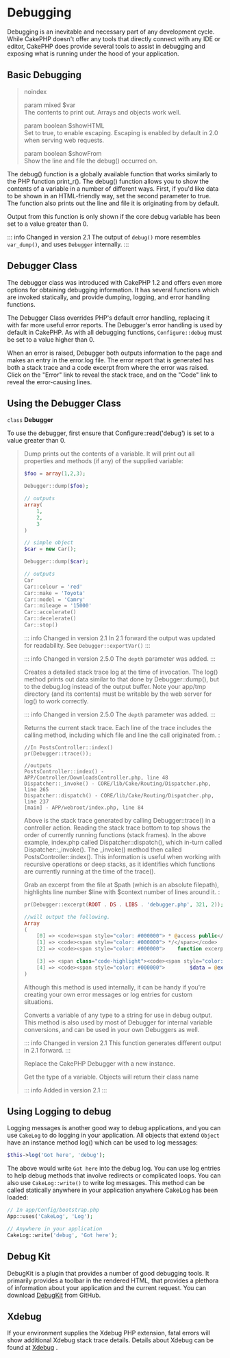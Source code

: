 # Debugging

Debugging is an inevitable and necessary part of any development
cycle. While CakePHP doesn't offer any tools that directly connect
with any IDE or editor, CakePHP does provide several tools to
assist in debugging and exposing what is running under the hood of
your application.

## Basic Debugging

> noindex  
>
> param mixed \$var  
> The contents to print out. Arrays and objects work well.
>
> param boolean \$showHTML  
> Set to true, to enable escaping. Escaping is enabled
> by default in 2.0 when serving web requests.
>
> param boolean \$showFrom  
> Show the line and file the debug() occurred on.

The debug() function is a globally available function that works
similarly to the PHP function print_r(). The debug() function
allows you to show the contents of a variable in a number of
different ways. First, if you'd like data to be shown in an
HTML-friendly way, set the second parameter to true. The function
also prints out the line and file it is originating from by
default.

Output from this function is only shown if the core debug variable
has been set to a value greater than 0.

::: info Changed in version 2.1
The output of `debug()` more resembles `var_dump()`, and uses `Debugger` internally.
:::

## Debugger Class

The debugger class was introduced with CakePHP 1.2 and offers even
more options for obtaining debugging information. It has several
functions which are invoked statically, and provide dumping,
logging, and error handling functions.

The Debugger Class overrides PHP's default error handling,
replacing it with far more useful error reports. The Debugger's
error handling is used by default in CakePHP. As with all debugging
functions, `Configure::debug` must be set to a value higher than 0.

When an error is raised, Debugger both outputs information to the
page and makes an entry in the error.log file. The error report
that is generated has both a stack trace and a code excerpt from
where the error was raised. Click on the "Error" link to
reveal the stack trace, and on the "Code" link to reveal the
error-causing lines.

## Using the Debugger Class

`class` **Debugger**

To use the debugger, first ensure that Configure::read('debug') is
set to a value greater than 0.

> Dump prints out the contents of a variable. It will print out all
> properties and methods (if any) of the supplied variable:
>
> ``` php
> $foo = array(1,2,3);
>
> Debugger::dump($foo);
>
> // outputs
> array(
>     1,
>     2,
>     3
> )
>
> // simple object
> $car = new Car();
>
> Debugger::dump($car);
>
> // outputs
> Car
> Car::colour = 'red'
> Car::make = 'Toyota'
> Car::model = 'Camry'
> Car::mileage = '15000'
> Car::accelerate()
> Car::decelerate()
> Car::stop()
> ```
>
> ::: info Changed in version 2.1
> In 2.1 forward the output was updated for readability. See `Debugger::exportVar()`
> :::
>
> ::: info Changed in version 2.5.0
> The `depth` parameter was added.
> :::
>
> Creates a detailed stack trace log at the time of invocation. The
> log() method prints out data similar to that done by
> Debugger::dump(), but to the debug.log instead of the output
> buffer. Note your app/tmp directory (and its contents) must be
> writable by the web server for log() to work correctly.
>
> ::: info Changed in version 2.5.0
> The `depth` parameter was added.
> :::
>
> Returns the current stack trace. Each line of the trace includes
> the calling method, including which file and line the call
> originated from. :
>
> ``` text
> //In PostsController::index()
> pr(Debugger::trace());
>
> //outputs
> PostsController::index() - APP/Controller/DownloadsController.php, line 48
> Dispatcher::_invoke() - CORE/lib/Cake/Routing/Dispatcher.php, line 265
> Dispatcher::dispatch() - CORE/lib/Cake/Routing/Dispatcher.php, line 237
> [main] - APP/webroot/index.php, line 84
> ```
>
> Above is the stack trace generated by calling Debugger::trace() in
> a controller action. Reading the stack trace bottom to top shows
> the order of currently running functions (stack frames). In the
> above example, index.php called Dispatcher::dispatch(), which
> in-turn called Dispatcher::\_invoke(). The \_invoke() method then
> called PostsController::index(). This information is useful when
> working with recursive operations or deep stacks, as it identifies
> which functions are currently running at the time of the trace().
>
> Grab an excerpt from the file at \$path (which is an absolute
> filepath), highlights line number \$line with \$context number of
> lines around it. :
>
> ``` php
> pr(Debugger::excerpt(ROOT . DS . LIBS . 'debugger.php', 321, 2));
>
> //will output the following.
> Array
> (
>     [0] => <code><span style="color: #000000"> * @access public</span></code>
>     [1] => <code><span style="color: #000000"> */</span></code>
>     [2] => <code><span style="color: #000000">    function excerpt($file, $line, $context = 2) {</span></code>
>
>     [3] => <span class="code-highlight"><code><span style="color: #000000">        $data = $lines = array();</span></code></span>
>     [4] => <code><span style="color: #000000">        $data = @explode("\n", file_get_contents($file));</span></code>
> )
> ```
>
> Although this method is used internally, it can be handy if you're
> creating your own error messages or log entries for custom
> situations.
>
> Converts a variable of any type to a string for use in debug
> output. This method is also used by most of Debugger for internal
> variable conversions, and can be used in your own Debuggers as
> well.
>
> ::: info Changed in version 2.1
> This function generates different output in 2.1 forward.
> :::
>
> Replace the CakePHP Debugger with a new instance.
>
> Get the type of a variable. Objects will return their class name
>
> ::: info Added in version 2.1
> :::

## Using Logging to debug

Logging messages is another good way to debug applications, and you can use
`CakeLog` to do logging in your application. All objects that
extend `Object` have an instance method <span class="title-ref">log()</span> which can be used
to log messages:

``` php
$this->log('Got here', 'debug');
```

The above would write `Got here` into the debug log. You can use log entries
to help debug methods that involve redirects or complicated loops. You can also
use `CakeLog::write()` to write log messages. This method can be called
statically anywhere in your application anywhere CakeLog has been loaded:

``` php
// In app/Config/bootstrap.php
App::uses('CakeLog', 'Log');

// Anywhere in your application
CakeLog::write('debug', 'Got here');
```

## Debug Kit

DebugKit is a plugin that provides a number of good debugging tools. It
primarily provides a toolbar in the rendered HTML, that provides a plethora of
information about your application and the current request. You can download
[DebugKit](https://github.com/cakephp/debug_kit/tree/2.2) from GitHub.

## Xdebug

If your environment supplies the Xdebug PHP extension, fatal errors will show
additional Xdebug stack trace details. Details about Xdebug can be found at
[Xdebug](https://xdebug.org) .
